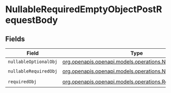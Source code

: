 # NullableRequiredEmptyObjectPostRequestBody


## Fields

| Field                                                                                                        | Type                                                                                                         | Required                                                                                                     | Description                                                                                                  |
| ------------------------------------------------------------------------------------------------------------ | ------------------------------------------------------------------------------------------------------------ | ------------------------------------------------------------------------------------------------------------ | ------------------------------------------------------------------------------------------------------------ |
| `nullableOptionalObj`                                                                                        | [org.openapis.openapi.models.operations.NullableOptionalObj](../../models/operations/NullableOptionalObj.md) | :heavy_minus_sign:                                                                                           | N/A                                                                                                          |
| `nullableRequiredObj`                                                                                        | [org.openapis.openapi.models.operations.NullableRequiredObj](../../models/operations/NullableRequiredObj.md) | :heavy_check_mark:                                                                                           | N/A                                                                                                          |
| `requiredObj`                                                                                                | [org.openapis.openapi.models.operations.RequiredObj](../../models/operations/RequiredObj.md)                 | :heavy_check_mark:                                                                                           | N/A                                                                                                          |